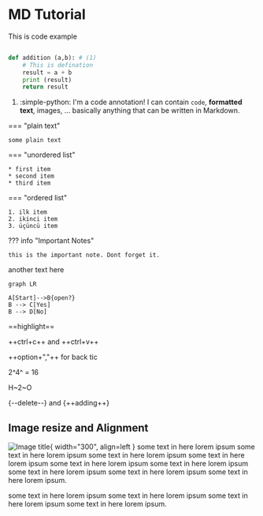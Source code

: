 # MD Tutorial

This is code example 

```python title="Python Code Test" linenums="1" hl_lines="3-5"

def addition (a,b): # (1)
    # This is defination
    result = a + b
    print (result)
    return result

```

1.  :simple-python: I'm a code annotation! I can contain `code`, __formatted
    text__, images, ... basically anything that can be written in Markdown.


=== "plain text"

    some plain text

=== "unordered list"

    * first item
    * second item
    * third item

=== "ordered list"

    1. ilk item
    2. ikinci item
    3. üçüncü item


??? info "Important Notes"

    this is the important note. Dont forget it.

another text here 

```mermaid
graph LR

A[Start]-->B{open?}
B --> C[Yes]
B --> D[No]

```

==highlight==

++ctrl+c++ and ++ctrl+v++

++option+","++ for back tic

2^4^ = 16

H~2~O

{--delete--} and {++adding++}

## Image resize and Alignment

![Image title](https://dummyimage.com/600x400/eee/aaa){ width="300", align=left }
some text in here lorem ipsum some text in here lorem ipsum some text in here lorem ipsum some text in here lorem ipsum some text in here lorem ipsum some text in here lorem ipsum some text in here lorem ipsum some text in here lorem ipsum some text in here lorem ipsum.

some text in here lorem ipsum some text in here lorem ipsum some text in here lorem ipsum some text in here lorem ipsum.





